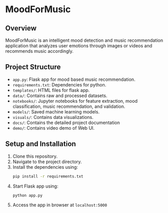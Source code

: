 # MoodForMusic

## Overview

MoodForMusic is an intelligent mood detection and music recommendation application that analyzes user emotions through images or videos and recommends music accordingly.

## Project Structure

- `app.py`: Flask app for mood based music recommendation.
- `requirements.txt`: Dependencies for python.
- `templates/`: HTML files for flask app.
- `data/`: Contains raw and processed datasets.
- `notebooks/`: Jupyter notebooks for feature extraction, mood classification, music recommendation, and validation.
- `models/`: Saved machine learning models.
- `visuals/`: Contains data visualizations.
- `docs/`: Contains the detailed project documentation
- `demo/`: Contains video demo of Web UI.

## Setup and Installation

1. Clone this repository.
2. Navigate to the project directory.
3. Install the dependencies using:
   ```bash
   pip install -r requirements.txt
   ```
4. Start Flask app using:
   ```bash
   python app.py
   ```
5. Access the app in browser at `localhost:5000`
